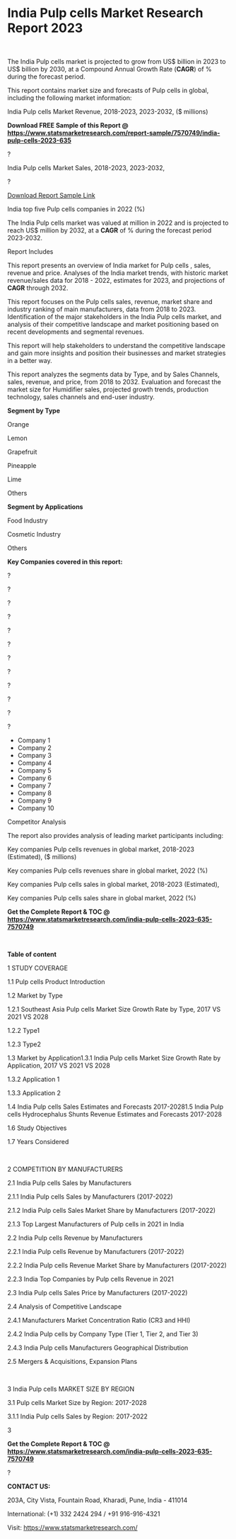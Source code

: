 <h1>India Pulp cells Market Research Report 2023</h1><br/><p>The India Pulp cells market is projected to grow from US$ billion in 2023 to US$ billion by 2030, at a Compound Annual Growth Rate (<strong>CAGR</strong>) of % during the forecast period.</p>
 
 
 
 <p>This report contains market size and forecasts of Pulp cells in global, including the following market information:</p>
 
 
 
 <p>India Pulp cells Market Revenue, 2018-2023, 2023-2032, ($ millions)</p>
 
 
 
 <div><b>Download FREE Sample of this Report @ <a href="https://www.statsmarketresearch.com/download-free-sample/7570749/india-pulp-cells-2023-635">https://www.statsmarketresearch.com/report-sample/7570749/india-pulp-cells-2023-635</a></b></div>
 
 
 
 <p>? </p>
 
 
 
 <p>India Pulp cells Market Sales, 2018-2023, 2023-2032,</p>
 
 
 
 <p>? </p>
 
 
 
 <p><a href="https://www.statsmarketresearch.com/download-free-sample/7570749/india-pulp-cells-2023-635">Download Report Sample Link</a></p>
 
 
 
 <p>India top five Pulp cells companies in 2022 (%)</p>
 
 
 
 <p>The India Pulp cells market was valued at million in 2022 and is projected to reach US$ million by 2032, at a <strong>CAGR</strong> of % during the forecast period 2023-2032.</p>
 
 
 
 <p>Report Includes</p>
 
 
 
 <p>This report presents an overview of India market for Pulp cells , sales, revenue and price. Analyses of the India market trends, with historic market revenue/sales data for 2018 - 2022, estimates for 2023, and projections of <strong>CAGR</strong> through 2032.</p>
 
 
 
 <p>This report focuses on the Pulp cells sales, revenue, market share and industry ranking of main manufacturers, data from 2018 to 2023. Identification of the major stakeholders in the India Pulp cells market, and analysis of their competitive landscape and market positioning based on recent developments and segmental revenues.</p>
 
 
 
 <p>This report will help stakeholders to understand the competitive landscape and gain more insights and position their businesses and market strategies in a better way.</p>
 
 
 
 <p>This report analyzes the segments data by Type, and by Sales Channels, sales, revenue, and price, from 2018 to 2032. Evaluation and forecast the market size for Humidifier sales, projected growth trends, production technology, sales channels and end-user industry.</p>
 
 
 
 <p><strong>Segment by Type</strong></p>
 
 
 
 <p>Orange</p>
 
 
 
 <p>Lemon</p>
 
 
 
 <p>Grapefruit</p>
 
 
 
 <p>Pineapple</p>
 
 
 
 <p>Lime</p>
 
 
 
 <p>Others</p>
 
 
 
 <p><strong>Segment <strong><strong>by Applications</strong></strong></strong></p>
 
 
 
 <p>Food Industry</p>
 
 
 
 <p>Cosmetic Industry</p>
 
 
 
 <p>Others</p>
 
 
 
 <p><strong>Key Companies covered in this report:</strong></p>
 
 
 
 <p>? </p>
 
 
 
 <p>? </p>
 
 
 
 <p>? </p>
 
 
 
 <p>? </p>
 
 
 
 <p>? </p>
 
 
 
 <p>? </p>
 
 
 
 <p>? </p>
 
 
 
 <p>? </p>
 
 
 
 <p>? </p>
 
 
 
 <p>? </p>
 
 
 
 <p>? </p>
 
 
 
 <p>? </p>
 
 
 
 <ul>
 
 <li>Company 1</li>
 
 <li>Company 2</li>
 
 <li>Company 3</li>
 
 <li>Company 4</li>
 
 <li>Company 5</li>
 
 <li>Company 6</li>
 
 <li>Company 7</li>
 
 <li>Company 8</li>
 
 <li>Company 9</li>
 
 <li>Company 10</li>
 
 </ul>
 
 
 
 <p>Competitor Analysis</p>
 
 
 
 <p>The report also provides analysis of leading market participants including:</p>
 
 
 
 <p>Key companies Pulp cells revenues in global market, 2018-2023 (Estimated), ($ millions)</p>
 
 
 
 <p>Key companies Pulp cells revenues share in global market, 2022 (%)</p>
 
 
 
 <p>Key companies Pulp cells sales in global market, 2018-2023 (Estimated),</p>
 
 
 
 <p>Key companies Pulp cells sales share in global market, 2022 (%)</p>
 
 
 
 <div><b>Get the Complete Report & TOC @ <a href="https://www.statsmarketresearch.com/india-pulp-cells-2023-635-7570749">https://www.statsmarketresearch.com/india-pulp-cells-2023-635-7570749</a></b></div>
 
 
 
 <p><br />
 
 <b>Table of content</b></p>
 
 
 
 <p>1 STUDY COVERAGE<br />
 
 1.1 Pulp cells Product Introduction<br />
 
 1.2 Market by Type<br />
 
 1.2.1 Southeast Asia Pulp cells Market Size Growth Rate by Type, 2017 VS 2021 VS 2028<br />
 
 1.2.2 Type1<br />
 
 1.2.3 Type2<br />
 
 1.3 Market by Application1.3.1 India Pulp cells Market Size Growth Rate by Application, 2017 VS 2021 VS 2028<br />
 
 1.3.2 Application 1<br />
 
 1.3.3 Application 2<br />
 
 1.4 India Pulp cells Sales Estimates and Forecasts 2017-20281.5 India Pulp cells Hydrocephalus Shunts Revenue Estimates and Forecasts 2017-2028<br />
 
 1.6 Study Objectives<br />
 
 1.7 Years Considered<br />
 
 <br />
 
 2 COMPETITION BY MANUFACTURERS<br />
 
 2.1 India Pulp cells Sales by Manufacturers<br />
 
 2.1.1 India Pulp cells Sales by Manufacturers (2017-2022)<br />
 
 2.1.2 India Pulp cells Sales Market Share by Manufacturers (2017-2022)<br />
 
 2.1.3 Top Largest Manufacturers of Pulp cells in 2021 in India<br />
 
 2.2 India Pulp cells Revenue by Manufacturers<br />
 
 2.2.1 India Pulp cells Revenue by Manufacturers (2017-2022)<br />
 
 2.2.2 India Pulp cells Revenue Market Share by Manufacturers (2017-2022)<br />
 
 2.2.3 India Top Companies by Pulp cells Revenue in 2021<br />
 
 2.3 India Pulp cells Sales Price by Manufacturers (2017-2022)<br />
 
 2.4 Analysis of Competitive Landscape<br />
 
 2.4.1 Manufacturers Market Concentration Ratio (CR3 and HHI)<br />
 
 2.4.2 India Pulp cells by Company Type (Tier 1, Tier 2, and Tier 3)<br />
 
 2.4.3 India Pulp cells Manufacturers Geographical Distribution<br />
 
 2.5 Mergers & Acquisitions, Expansion Plans<br />
 
 <br />
 
 3 India Pulp cells MARKET SIZE BY REGION<br />
 
 3.1 Pulp cells Market Size by Region: 2017-2028<br />
 
 3.1.1 India Pulp cells Sales by Region: 2017-2022<br />
 
 3</p>
 
 
 
 <div><b>Get the Complete Report & TOC @ <a href="https://www.statsmarketresearch.com/india-pulp-cells-2023-635-7570749">https://www.statsmarketresearch.com/india-pulp-cells-2023-635-7570749</a></b></div>
 
 
 
 <p>? </p>
 
 
 
 <p><b>CONTACT US:</b><br />
 
 203A, City Vista, Fountain Road, Kharadi, Pune, India - 411014<br />
 
 International: (+1) 332 2424 294 / +91 916-916-4321<br />
 
 Visit: <a href="https://www.statsmarketresearch.com/">https://www.statsmarketresearch.com/</a></p>